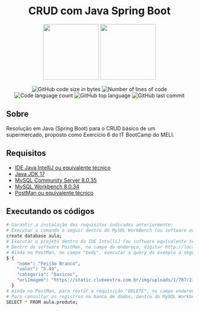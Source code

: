 <div align="center">
    <h1>CRUD com Java Spring Boot</h1>
    <img width=150 src='https://vlb.de/assets/downloads/logo-mercadolivre-site.png'>
    <img width=150 src='https://www.google.com/url?sa=i&url=https%3A%2F%2Fteamcubation.com%2F&psig=AOvVaw0WsvnLJ9_loUuwrm5a1YRv&ust=1699128297729000&source=images&cd=vfe&opi=89978449&ved=0CBEQjRxqFwoTCKCg77TQqIIDFQAAAAAdAAAAABAE'>
</div>

<p align="center">
	<img alt="GitHub code size in bytes" src="https://img.shields.io/github/languages/code-size/flaviogomesbr/beecrowd-urijudge?color=blueviolet" />
	<img alt="Number of lines of code" src="https://img.shields.io/tokei/lines/github/flaviogomesbr/beecrowd-urijudge?color=blueviolet" />
	<img alt="Code language count" src="https://img.shields.io/github/languages/count/flaviogomesbr/beecrowd-urijudge?color=blue" />
	<img alt="GitHub top language" src="https://img.shields.io/github/languages/top/flaviogomesbr/beecrowd-urijudge?color=blue" />
	<img alt="GitHub last commit" src="https://img.shields.io/github/last-commit/flaviogomesbr/beecrowd-urijudge?color=brightgreen" />
</p>


## Sobre

Resolução em Java (Spring Boot) para o CRUD básico de um supermercado, proposto como Exercício 6 do IT BootCamp do MELI.


## Requisitos
- [IDE Java IntelliJ ou equivalente técnico](https://www.jetbrains.com/pt-br/idea/) <br>
- [Java JDK 17](https://www.oracle.com/br/java/technologies/downloads/#java17) <br>
- [MySQL Community Server 8.0.35](https://dev.mysql.com/downloads/mysql/) <br>
- [MySQL Workbench 8.0.34](https://dev.mysql.com/downloads/workbench/) <br>
- [PostMan ou equivalente técnico](https://www.postman.com/downloads/) <br>

## Executando os códigos

```bash
# Garantir a instalação dos requisitos indicados anteriormente;
# Executar o comando a seguir dentro do MySQL WorkBench (ou software equivalente técnico):
create database aula;
# Executar o projeto dentro da IDE IntelliJ (ou software equivalente técnico)
# Dentro do software PostMan, no campo do endereço, digitar http://localhost:8080/produto
# Ainda no PostMan, no campo "body", executar a query do exemplo a seguir para gerar o primeiro registro (POST):
$ {
    "nome": "Feijão Branco",
    "valor": "5.49",
    "categoria": "basicos",
    "urlImagem": "https://static.clubeextra.com.br/img/uploads/1/787/23935787.png"
  }
# Ainda no PostMan, para testar a requisição "DELETE", no campo endereço, digitar o id a ser deletado no final. Exemplo que apagará o 2° registro: http://localhost:8080/produto/2
# Para consultar os registros no banco de dados, dentro do MySQL Workbench, digitar o seguinte comando :
SELECT * FROM aula.produto;
```